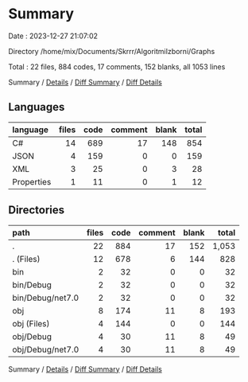 # Summary

Date : 2023-12-27 21:07:02

Directory /home/mix/Documents/Skrrr/AlgoritmiIzborni/Graphs

Total : 22 files,  884 codes, 17 comments, 152 blanks, all 1053 lines

Summary / [Details](details.md) / [Diff Summary](diff.md) / [Diff Details](diff-details.md)

## Languages
| language | files | code | comment | blank | total |
| :--- | ---: | ---: | ---: | ---: | ---: |
| C# | 14 | 689 | 17 | 148 | 854 |
| JSON | 4 | 159 | 0 | 0 | 159 |
| XML | 3 | 25 | 0 | 3 | 28 |
| Properties | 1 | 11 | 0 | 1 | 12 |

## Directories
| path | files | code | comment | blank | total |
| :--- | ---: | ---: | ---: | ---: | ---: |
| . | 22 | 884 | 17 | 152 | 1,053 |
| . (Files) | 12 | 678 | 6 | 144 | 828 |
| bin | 2 | 32 | 0 | 0 | 32 |
| bin/Debug | 2 | 32 | 0 | 0 | 32 |
| bin/Debug/net7.0 | 2 | 32 | 0 | 0 | 32 |
| obj | 8 | 174 | 11 | 8 | 193 |
| obj (Files) | 4 | 144 | 0 | 0 | 144 |
| obj/Debug | 4 | 30 | 11 | 8 | 49 |
| obj/Debug/net7.0 | 4 | 30 | 11 | 8 | 49 |

Summary / [Details](details.md) / [Diff Summary](diff.md) / [Diff Details](diff-details.md)